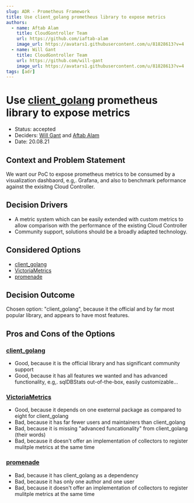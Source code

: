 ```yaml
---
slug: ADR - Prometheus Framework
title: Use client_golang prometheus library to expose metrics
authors:
  - name: Aftab Alam
    title: CloudGontroller Team
    url: https://github.com/iaftab-alam
    image_url: https://avatars1.githubusercontent.com/u/81828613?v=4
  - name: Will Gant
    title: CloudGontroller Team
    url: https://github.com/will-gant
    image_url: https://avatars1.githubusercontent.com/u/81828613?v=4
tags: [adr]
---
```


# Use [client_golang](https://github.com/prometheus/client_golang) prometheus library to expose metrics
* Status: accepted
* Deciders: [Will Gant](https://github.com/will-gant) and [Aftab Alam](https://github.com/iaftab-alam)
* Date: 20.08.21

## Context and Problem Statement

We want our PoC to expose prometheus metrics to be consumed by a visualization dashbaord, e.g,. Grafana, and also to benchmark peformance against the exisitng Cloud Controller.

## Decision Drivers

* A metric system which can be easily extended with custom metrics to allow comparison with the performance of the existing Cloud Controller
* Community support, solutions should be a broadly adapted technology.

## Considered Options

* [client_golang](https://github.com/prometheus/client_golang)
* [VictoriaMetrics](https://github.com/VictoriaMetrics/metrics)
* [promenade](https://github.com/poblish/promenade)

## Decision Outcome

Chosen option: "client_golang", because it the official and by far most popular library, and appears to have most features.

## Pros and Cons of the Options <!-- optional -->

### [client_golang](https://github.com/prometheus/client_golang)

* Good, because it is the official library and has significant community support
* Good, because it has all features we wanted and has advanced functionality, e.g,. sqlDBStats out-of-the-box, easily customizable...

### [VictoriaMetrics](https://github.com/VictoriaMetrics/metrics)

* Good, because it depends on one exeternal package as compared to eight for client_golang
* Bad, because it has far fewer users and maintainers than client_golang
* Bad, because it is missing "advanced funcationality" from client_golang (their words)
* Bad, because it doesn't offer an implementation of collectors to register mulitple metrics at the same time

### [promenade](https://github.com/poblish/promenade)

* Bad, because it has client_golang as a dependency
* Bad, because it has only one author and one user
* Bad, because it doesn't offer an implementation of collectors to register mulitple metrics at the same time

